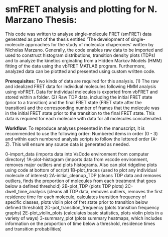 # smFRET analysis and plotting for N. Marzano Thesis:

This code was written to analyse single-molecule FRET (smFRET) data generated as part of the thesis entitled 'The development of single-molecule approaches for the study of molecular chaperones' written by Nicholas Marzano. Generally, the code enables raw data to be imported and used to construct histogram distributions, transition density plots (TDPs) and to analyze the kinetics orginating from a Hidden Markov Models (HMM) fitting of the data using the vbFRET MATLAB program. Furthermore, analyzed data can be plottted and presented using custom written code.

**Prerequisites**:
Two kinds of data are required for this analysis. 
(1) The raw and idealized FRET data for individual molecules following HMM analysis using vbFRET. Data for individual molecules is exported from vbFRET and stored within a folder.
(2) Raw TDP data, including the initial FRET state (prior to a transition) and the final FRET state (FRET state after the transition) and the corresponding number of frames that the molecule was in the initial FRET state prior to the transition to the final FRET state. This data is required for each molecule with data for all molecules concatenated. 

**Workflow**:
To reproduce analyses presented in the manuscript, it is recommended to use the following order: Numbered items in order (0 - 3) and within each numbered analysis scripts to follow the lettered order (A- Z). This will ensure any source data is generated as needed.

0-import_data (imports data into VsCode environment from computer directory)
1A-plot-histogram (imports data from vscode environment, removes major outliers and plots histograms. Also can plot ridgeline plots using code at bottom of script)
1B-plot_traces (used to plot any individual molecule of interest)
2A-initial_cleanup_TDP (cleans TDP data and removes outliers, finds the proportion of molecules from each treatment that goes below a defined threshold)
2B-plot_TDP (plots TDP plots)
2C-dwell_time_analysis (cleans all TDP data, removes outliers, removes the first residence time for each molecule, calculates transition frequency of specific classes, plots violin plot of fret state prior to transition below defined threshold)
2D-pot_transition_frequency (plots transition frequency graphs)
2E-plot_violin_plots (calculates basic statistics, plots violin plots in a variety of ways)
3-summary_plot (plots summary heatmaps, which includes information on the proportion of time below a threshold, residence times and transition probabilities)